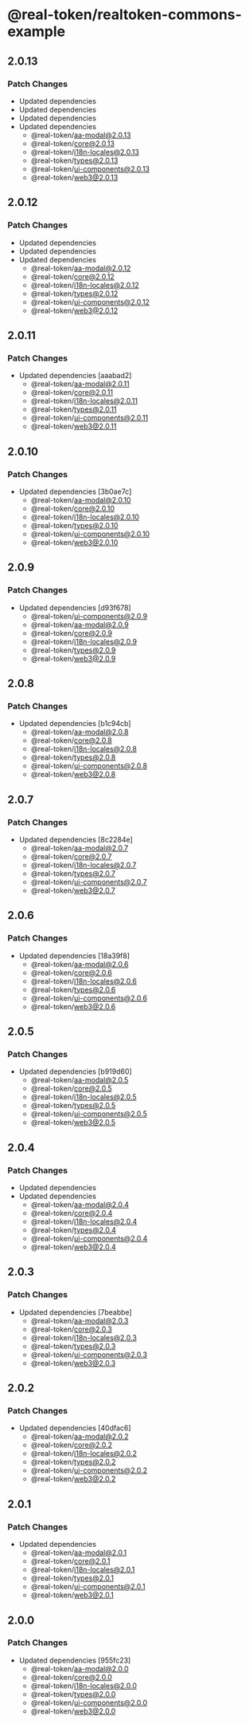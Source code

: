 # @real-token/realtoken-commons-example

## 2.0.13

### Patch Changes

- Updated dependencies
- Updated dependencies
- Updated dependencies
- Updated dependencies
  - @real-token/aa-modal@2.0.13
  - @real-token/core@2.0.13
  - @real-token/i18n-locales@2.0.13
  - @real-token/types@2.0.13
  - @real-token/ui-components@2.0.13
  - @real-token/web3@2.0.13

## 2.0.12

### Patch Changes

- Updated dependencies
- Updated dependencies
- Updated dependencies
  - @real-token/aa-modal@2.0.12
  - @real-token/core@2.0.12
  - @real-token/i18n-locales@2.0.12
  - @real-token/types@2.0.12
  - @real-token/ui-components@2.0.12
  - @real-token/web3@2.0.12

## 2.0.11

### Patch Changes

- Updated dependencies [aaabad2]
  - @real-token/aa-modal@2.0.11
  - @real-token/core@2.0.11
  - @real-token/i18n-locales@2.0.11
  - @real-token/types@2.0.11
  - @real-token/ui-components@2.0.11
  - @real-token/web3@2.0.11

## 2.0.10

### Patch Changes

- Updated dependencies [3b0ae7c]
  - @real-token/aa-modal@2.0.10
  - @real-token/core@2.0.10
  - @real-token/i18n-locales@2.0.10
  - @real-token/types@2.0.10
  - @real-token/ui-components@2.0.10
  - @real-token/web3@2.0.10

## 2.0.9

### Patch Changes

- Updated dependencies [d93f678]
  - @real-token/ui-components@2.0.9
  - @real-token/aa-modal@2.0.9
  - @real-token/core@2.0.9
  - @real-token/i18n-locales@2.0.9
  - @real-token/types@2.0.9
  - @real-token/web3@2.0.9

## 2.0.8

### Patch Changes

- Updated dependencies [b1c94cb]
  - @real-token/aa-modal@2.0.8
  - @real-token/core@2.0.8
  - @real-token/i18n-locales@2.0.8
  - @real-token/types@2.0.8
  - @real-token/ui-components@2.0.8
  - @real-token/web3@2.0.8

## 2.0.7

### Patch Changes

- Updated dependencies [8c2284e]
  - @real-token/aa-modal@2.0.7
  - @real-token/core@2.0.7
  - @real-token/i18n-locales@2.0.7
  - @real-token/types@2.0.7
  - @real-token/ui-components@2.0.7
  - @real-token/web3@2.0.7

## 2.0.6

### Patch Changes

- Updated dependencies [18a39f8]
  - @real-token/aa-modal@2.0.6
  - @real-token/core@2.0.6
  - @real-token/i18n-locales@2.0.6
  - @real-token/types@2.0.6
  - @real-token/ui-components@2.0.6
  - @real-token/web3@2.0.6

## 2.0.5

### Patch Changes

- Updated dependencies [b919d60]
  - @real-token/aa-modal@2.0.5
  - @real-token/core@2.0.5
  - @real-token/i18n-locales@2.0.5
  - @real-token/types@2.0.5
  - @real-token/ui-components@2.0.5
  - @real-token/web3@2.0.5

## 2.0.4

### Patch Changes

- Updated dependencies
- Updated dependencies
  - @real-token/aa-modal@2.0.4
  - @real-token/core@2.0.4
  - @real-token/i18n-locales@2.0.4
  - @real-token/types@2.0.4
  - @real-token/ui-components@2.0.4
  - @real-token/web3@2.0.4

## 2.0.3

### Patch Changes

- Updated dependencies [7beabbe]
  - @real-token/aa-modal@2.0.3
  - @real-token/core@2.0.3
  - @real-token/i18n-locales@2.0.3
  - @real-token/types@2.0.3
  - @real-token/ui-components@2.0.3
  - @real-token/web3@2.0.3

## 2.0.2

### Patch Changes

- Updated dependencies [40dfac6]
  - @real-token/aa-modal@2.0.2
  - @real-token/core@2.0.2
  - @real-token/i18n-locales@2.0.2
  - @real-token/types@2.0.2
  - @real-token/ui-components@2.0.2
  - @real-token/web3@2.0.2

## 2.0.1

### Patch Changes

- Updated dependencies
  - @real-token/aa-modal@2.0.1
  - @real-token/core@2.0.1
  - @real-token/i18n-locales@2.0.1
  - @real-token/types@2.0.1
  - @real-token/ui-components@2.0.1
  - @real-token/web3@2.0.1

## 2.0.0

### Patch Changes

- Updated dependencies [955fc23]
  - @real-token/aa-modal@2.0.0
  - @real-token/core@2.0.0
  - @real-token/i18n-locales@2.0.0
  - @real-token/types@2.0.0
  - @real-token/ui-components@2.0.0
  - @real-token/web3@2.0.0
